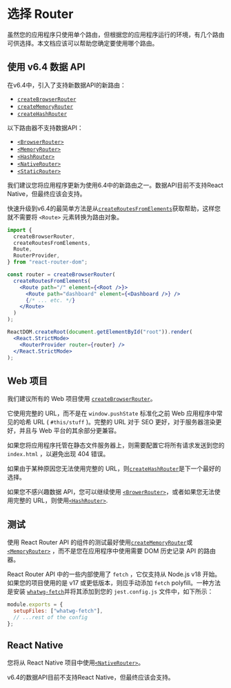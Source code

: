#  选择 Router

虽然您的应用程序只使用单个路由，但根据您的应用程序运行的环境，有几个路由可供选择。本文档应该可以帮助您确定要使用哪个路由。

## 使用 v6.4 数据 API

在v6.4中，引入了支持新数据API的新路由：

- [`createBrowserRouter`](https://reactrouter.com/en/main/routers/create-browser-router)
- [`createMemoryRouter`](https://reactrouter.com/en/main/routers/create-memory-router)
- [`createHashRouter`](https://reactrouter.com/en/main/routers/create-hash-router)

以下路由器不支持数据API：

- [`<BrowserRouter>`](https://reactrouter.com/en/main/router-components/browser-router)
- [`<MemoryRouter>`](https://reactrouter.com/en/main/router-components/memory-router)
- [`<HashRouter>`](https://reactrouter.com/en/main/router-components/hash-router)
- [`<NativeRouter>`](https://reactrouter.com/en/main/router-components/native-router)
- [`<StaticRouter>`](https://reactrouter.com/en/main/router-components/static-router)

我们建议您将应用程序更新为使用6.4中的新路由之一。数据API目前不支持React Native，但最终应该会支持。

快速升级到v6.4的最简单方法是从[`createRoutesFromElements`](https://reactrouter.com/en/main/utils/create-routes-from-elements)获取帮助，这样您就不需要将 `<Route>` 元素转换为路由对象。

```jsx
import {
  createBrowserRouter,
  createRoutesFromElements,
  Route,
  RouterProvider,
} from "react-router-dom";

const router = createBrowserRouter(
  createRoutesFromElements(
    <Route path="/" element={<Root />}>
      <Route path="dashboard" element={<Dashboard />} />
      {/* ... etc. */}
    </Route>
  )
);

ReactDOM.createRoot(document.getElementById("root")).render(
  <React.StrictMode>
    <RouterProvider router={router} />
  </React.StrictMode>
);
```

## Web 项目

我们建议所有的 Web 项目使用 [`createBrowserRouter`](https://reactrouter.com/en/main/routers/create-browser-router)。

它使用完整的 URL，而不是在 `window.pushState` 标准化之前 Web 应用程序中常见的哈希 URL ( `#this/stuff` )。完整的 URL 对于 SEO 更好，对于服务器渲染更好，并且与 Web 平台的其余部分更兼容。

如果您将应用程序托管在静态文件服务器上，则需要配置它将所有请求发送到您的 `index.html` ，以避免出现 404 错误。

如果由于某种原因您无法使用完整的 URL，则[`createHashRouter`](https://reactrouter.com/en/main/routers/create-hash-router)是下一个最好的选择。

如果您不感兴趣数据 API，您可以继续使用 [`<BrowerRouter>`](https://reactrouter.com/en/main/router-components/browser-router)，或者如果您无法使用完整的 URL，则使用[`<HashRouter>`](https://reactrouter.com/en/main/router-components/hash-router).

## 测试

使用 React Router API 的组件的测试最好使用[`createMemoryRouter`](https://reactrouter.com/en/main/routers/create-memory-router)或[`<MemoryRouter>`](https://reactrouter.com/en/main/router-components/memory-router) ，而不是您在应用程序中使用需要 DOM 历史记录 API 的路由器。

React Router API 中的一些内部使用了 `fetch` ，它仅支持从 Node.js v18 开始。如果您的项目使用的是 v17 或更低版本，则应手动添加 `fetch` polyfill。一种方法是安装 [`whatwg-fetch`](https://www.npmjs.com/package/whatwg-fetch)并将其添加到您的 `jest.config.js` 文件中，如下所示：

```jsx
module.exports = {
  setupFiles: ["whatwg-fetch"],
  // ...rest of the config
};
```

## React Native

您将从 React Native 项目中使用[`<NativeRouter>`](https://reactrouter.com/en/main/router-components/native-router)。

v6.4的数据API目前不支持React Native，但最终应该会支持。